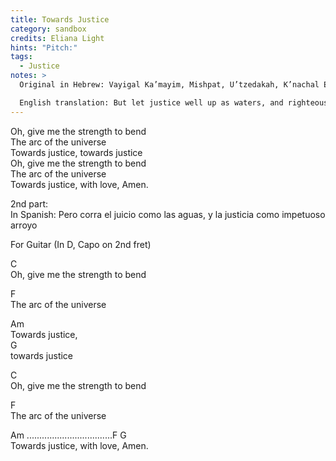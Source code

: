 ```yaml
---
title: Towards Justice
category: sandbox
credits: Eliana Light
hints: "Pitch:"
tags:
  - Justice
notes: >
  Original in Hebrew: Vayigal Ka’mayim, Mishpat, U’tzedakah, K’nachal Eitan   

  English translation: But let justice well up as waters, and righteousness as a mighty stream. (Amos 5:24)
---
```

Oh, give me the strength to bend\
The arc of the universe\
Towards justice, towards justice\
Oh, give me the strength to bend\
The arc of the universe\
Towards justice, with love, Amen.   

2nd part:\
In Spanish: Pero corra el juicio como las aguas, y la justicia como impetuoso arroyo  



For Guitar (In D, Capo on 2nd fret)

C\
Oh, give me the strength to bend  

F\
The arc of the universe   

Am\
Towards justice,\
  G\
  towards justice   

C\
Oh, give me the strength to bend   

F\
The arc of the universe   

Am ..................................F          G\
Towards justice, with love, Amen.
